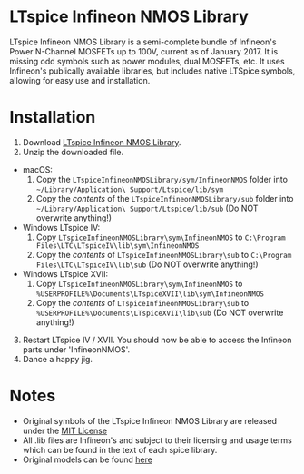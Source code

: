 LTspice Infineon NMOS Library
===========================
LTspice Infineon NMOS Library is a semi-complete bundle of Infineon's Power N-Channel MOSFETs up to 100V, current as of January 2017.
It is missing odd symbols such as power modules, dual MOSFETs, etc.
It uses Infineon's publically available libraries, but includes native LTSpice symbols, allowing for easy use and installation.

Installation
==============
1. Download [LTspice Infineon NMOS Library](https://github.com/metacollin/LTspiceInfineonNMOSLibrary/archive/master.zip).
2. Unzip the downloaded file.
  * macOS:
      1. Copy the `LTspiceInfineonNMOSLibrary/sym/InfineonNMOS` folder into `~/Library/Application\ Support/Ltspice/lib/sym`
      2. Copy the *contents* of the `LTspiceInfineonNMOSLibrary/sub` folder into `~/Library/Application\ Support/Ltspice/lib/sub` (Do NOT overwrite anything!)
  * Windows LTspice IV:
      1. Copy `LTspiceInfineonNMOSLibrary\sym\InfineonNMOS` to `C:\Program Files\LTC\LTspiceIV\lib\sym\InfineonNMOS`
      2. Copy the *contents* of `LTspiceInfineonNMOSLibrary\sub` to `C:\Program Files\LTC\LTspiceIV\lib\sub` (Do NOT overwrite anything!)
  * Windows LTspice XVII:
      1. Copy `LTspiceInfineonNMOSLibrary\sym\InfineonNMOS` to 
      `%USERPROFILE%\Documents\LTspiceXVII\lib\sym\InfineonNMOS`
      2. Copy the *contents* of `LTspiceInfineonNMOSLibrary\sub` to `%USERPROFILE%\Documents\LTspiceXVII\lib\sub` (Do NOT overwrite anything!)
3. Restart LTspice IV / XVII. You should now be able to access the Infineon parts under 'InfineonNMOS'.
4. Dance a happy jig.

Notes
===========================
- Original symbols of the LTspice Infineon NMOS Library are released under the [MIT License](LICENSE.txt)
- All .lib files are Infineon's and subject to their licensing and usage terms which can be found in the text of each spice library.
- Original models can be found [here](https://www.infineon.com/cms/en/product/power/power-mosfet/channel.html?channel=db3a304319c6f18c011a14e5341b25f1#ispnTab5)
